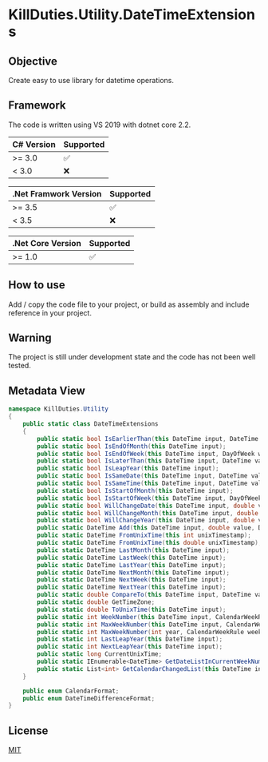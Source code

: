 # KillDuties.Utility.DateTimeExtensions

## Objective

Create easy to use library for datetime operations.

## Framework

The code is written using VS 2019 with dotnet core 2.2. 

|C# Version | Supported          |
| --------- | ------------------ |
| >= 3.0    | :white_check_mark: |
| < 3.0     | :x:                |
  
|.Net Framwork Version | Supported          |
| -------------------- | ------------------ |
| >= 3.5               | :white_check_mark: |
| < 3.5                | :x:                |

|.Net Core Version | Supported          |
| ---------------- | ------------------ |
| >= 1.0           | :white_check_mark: |

## How to use

Add / copy the code file to your project, or build as assembly and include reference in your project.

## Warning

The project is still under development state and the code has not been well tested.

## Metadata View

```C#
namespace KillDuties.Utility
{
	public static class DateTimeExtensions
	{
		public static bool IsEarlierThan(this DateTime input, DateTime value);
		public static bool IsEndOfMonth(this DateTime input);
		public static bool IsEndOfWeek(this DateTime input, DayOfWeek weekEnd = DayOfWeek.Saturday);
		public static bool IsLaterThan(this DateTime input, DateTime value);
		public static bool IsLeapYear(this DateTime input);
		public static bool IsSameDate(this DateTime input, DateTime value);
        public static bool IsSameTime(this DateTime input, DateTime value);
		public static bool IsStartOfMonth(this DateTime input);
		public static bool IsStartOfWeek(this DateTime input, DayOfWeek weekStart = DayOfWeek.Sunday);
		public static bool WillChangeDate(this DateTime input, double value, DateTimeDifferenceFormat differenceFormat = DateTimeDifferenceFormat.Hours);
		public static bool WillChangeMonth(this DateTime input, double value, DateTimeDifferenceFormat differenceFormat = DateTimeDifferenceFormat.Days);
		public static bool WillChangeYear(this DateTime input, double value, DateTimeDifferenceFormat differenceFormat = DateTimeDifferenceFormat.Days);
		public static DateTime Add(this DateTime input, double value, DateTimeDifferenceFormat differenceFormat = DateTimeDifferenceFormat.Days);
		public static DateTime FromUnixTime(this int unixTimestamp);
		public static DateTime FromUnixTime(this double unixTimestamp);
		public static DateTime LastMonth(this DateTime input);
		public static DateTime LastWeek(this DateTime input);
		public static DateTime LastYear(this DateTime input);
		public static DateTime NextMonth(this DateTime input);
		public static DateTime NextWeek(this DateTime input);
		public static DateTime NextYear(this DateTime input);
		public static double CompareTo(this DateTime input, DateTime value, DateTimeDifferenceFormat differenceFormat = DateTimeDifferenceFormat.Days);
		public static double GetTimeZone;
		public static double ToUnixTime(this DateTime input);
		public static int WeekNumber(this DateTime input, CalendarWeekRule weekRule = CalendarWeekRule.FirstDay, DayOfWeek weekStart = DayOfWeek.Monday);
		public static int MaxWeekNumber(this DateTime input, CalendarWeekRule weekRule = CalendarWeekRule.FirstDay, DayOfWeek weekStart = DayOfWeek.Monday)
		public static int MaxWeekNumber(int year, CalendarWeekRule weekRule = CalendarWeekRule.FirstDay, DayOfWeek weekStart = DayOfWeek.Monday);
		public static int LastLeapYear(this DateTime input);
		public static int NextLeapYear(this DateTime input);
		public static long CurrentUnixTime;
		public static IEnumerable<DateTime> GetDateListInCurrentWeekNumber(this DateTime input, CalendarWeekRule weekRule = CalendarWeekRule.FirstDay, DayOfWeek weekStart = DayOfWeek.Monday);
		public static List<int> GetCalendarChangedList(this DateTime input, CalendarFormat format);
	}

	public enum CalendarFormat;
	public enum DateTimeDifferenceFormat;
}
```

## License
[MIT](https://github.com/KillDuties/KillDuties.Utility.StringExtensions/blob/master/LICENSE)
